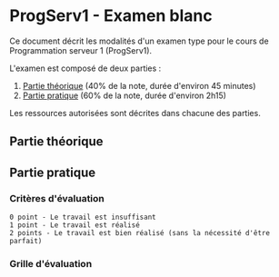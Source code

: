# ProgServ1 - Examen blanc

Ce document décrit les modalités d'un examen type pour le cours de Programmation
serveur 1 (ProgServ1).

L'examen est composé de deux parties :

1. [Partie théorique](#partie-théorique) (40% de la note, durée d'environ 45
   minutes)
2. [Partie pratique](#partie-pratique) (60% de la note, durée d'environ 2h15)

Les ressources autorisées sont décrites dans chacune des parties.

## Partie théorique

## Partie pratique

### Critères d'évaluation

    0 point - Le travail est insuffisant
    1 point - Le travail est réalisé
    2 points - Le travail est bien réalisé (sans la nécessité d'être parfait)

### Grille d'évaluation

